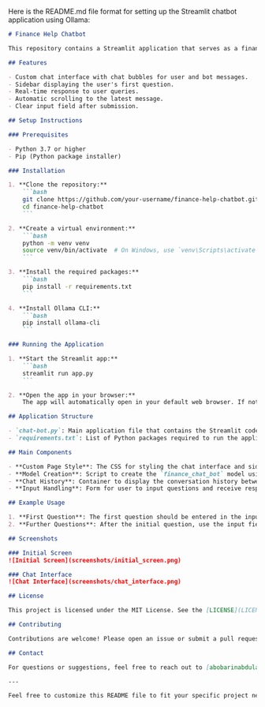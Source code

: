 Here is the README.md file format for setting up the Streamlit chatbot application using Ollama:

```markdown
# Finance Help Chatbot

This repository contains a Streamlit application that serves as a finance help chatbot. The chatbot is powered by the Ollama API, using a model fine-tuned for answering questions related to Canadian finance.

## Features

- Custom chat interface with chat bubbles for user and bot messages.
- Sidebar displaying the user's first question.
- Real-time response to user queries.
- Automatic scrolling to the latest message.
- Clear input field after submission.

## Setup Instructions

### Prerequisites

- Python 3.7 or higher
- Pip (Python package installer)

### Installation

1. **Clone the repository:**
    ```bash
    git clone https://github.com/your-username/finance-help-chatbot.git
    cd finance-help-chatbot
    ```

2. **Create a virtual environment:**
    ```bash
    python -m venv venv
    source venv/bin/activate  # On Windows, use `venv\Scripts\activate`
    ```

3. **Install the required packages:**
    ```bash
    pip install -r requirements.txt
    ```

4. **Install Ollama CLI:**
    ```bash
    pip install ollama-cli
    ```

### Running the Application

1. **Start the Streamlit app:**
    ```bash
    streamlit run app.py
    ```

2. **Open the app in your browser:**
    The app will automatically open in your default web browser. If not, navigate to `http://localhost:8501` to view the application.

## Application Structure

- `chat-bot.py`: Main application file that contains the Streamlit code for the chatbot.
- `requirements.txt`: List of Python packages required to run the application.

## Main Components

- **Custom Page Style**: The CSS for styling the chat interface and sidebar.
- **Model Creation**: Script to create the `finance_chat_bot` model using Ollama.
- **Chat History**: Container to display the conversation history between the user and the bot.
- **Input Handling**: Form for user to input questions and receive responses from the bot.

## Example Usage

1. **First Question**: The first question should be entered in the input field provided on the sidebar when you start the app. This will be processed and displayed both in the chat history and as static text in the sidebar.
2. **Further Questions**: After the initial question, use the input field at the bottom of the chat history to ask more questions. Click the "Send" button to submit.

## Screenshots

### Initial Screen
![Initial Screen](screenshots/initial_screen.png)

### Chat Interface
![Chat Interface](screenshots/chat_interface.png)

## License

This project is licensed under the MIT License. See the [LICENSE](LICENSE) file for more details.

## Contributing

Contributions are welcome! Please open an issue or submit a pull request for any changes.

## Contact

For questions or suggestions, feel free to reach out to [abobarinabdulafeez@gmail.com](abobarinabdulafeez@gmail.com).

---

Feel free to customize this README file to fit your specific project needs and provide more detailed instructions or explanations where necessary.
```
